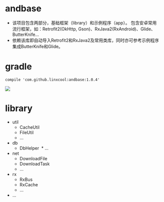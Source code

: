 # andbase

* 该项目包含两部分，基础框架（library）和示例程序（app）。 包含安卓常用流行框架，如：Retrofit2(OkHttp, Gson)、RxJava2(RxAndroid)、Glide、ButterKnife...
* 依赖该库即自动导入Retrofit2和RxJava2及常用类库，同时亦可参考示例程序集成ButterKnife和Glide。

# gradle
```
compile 'com.github.linxcool:andbase:1.0.4'
```

[![](https://jitpack.io/v/linxcool/andbase.svg)](https://jitpack.io/#linxcool/andbase)

# library
* util
  * CacheUtil 
  * FileUtil
  * ...
* db
  * DbHelper
  * ...
* net
  * DownloadFile
  * DownloadTask
  * ...
* rx
  * RxBus
  * RxCache
  * ...
* ...

